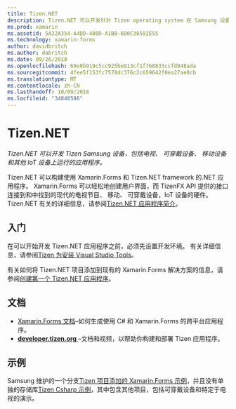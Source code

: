```yaml
---
title: Tizen.NET
description: Tizen.NET 可以开发针对 Tizen operating system 在 Samsung 设备，包括电视、 可穿戴设备、 移动设备和其他 IoT 设备运行的应用程序。
ms.prod: xamarin
ms.assetid: 5A22A354-A4DD-480D-A1BB-6D0C38592E55
ms.technology: xamarin-forms
author: davidbritch
ms.author: dabritch
ms.date: 09/26/2018
ms.openlocfilehash: 69e8b919c5cc925be813cf1f768833ccfd948ada
ms.sourcegitcommit: 4fee5f153fc7578dc376c2c659642f0ea27ae0cb
ms.translationtype: MT
ms.contentlocale: zh-CN
ms.lasthandoff: 10/09/2018
ms.locfileid: "34848586"
---
```

# <a name="tizen-net"></a>Tizen.NET

_Tizen.NET 可以开发 Tizen Samsung 设备，包括电视、 可穿戴设备、 移动设备和其他 IoT 设备上运行的应用程序。_

Tizen.NET 可以构建使用 Xamarin.Forms 和 Tizen.NET framework 的.NET 应用程序。 Xamarin.Forms 可以轻松地创建用户界面，而 TizenFX API 提供的接口连接到和中找到的现代的电视节目、 移动、 可穿戴设备，IoT 设备的硬件。 Tizen.NET 有关的详细信息，请参阅[Tizen.NET 应用程序简介](https://developer.tizen.org/development/training/.net-application)。

## <a name="get-started"></a>入门

在可以开始开发 Tizen.NET 应用程序之前，必须先设置开发环境。 有关详细信息，请参阅[Tizen 为安装 Visual Studio Tools](https://developer.tizen.org/development/visual-studio-tools-tizen/installing-visual-studio-tools-tizen)。

有关如何将 Tizen.NET 项目添加到现有的 Xamarin.Forms 解决方案的信息，请参阅[创建第一个 Tizen.NET 应用程序](https://developer.tizen.org/development/training/.net-application/creating-your-first-tizen-.net-application)。

## <a name="documentation"></a>文档

- [Xamarin.Forms 文档](~/xamarin-forms/index.yml)&ndash;如何生成使用 C# 和 Xamarin.Forms 的跨平台应用程序。
- [**developer.tizen.org** ](https://developer.tizen.org/development) &ndash;文档和视频，以帮助你构建和部署 Tizen 应用程序。

## <a name="samples"></a>示例

Samsung 维护的一个分支[Tizen 项目添加的 Xamarin.Forms 示例](https://github.com/Samsung/xamarin-forms-samples)，并且没有单独的存储库[Tizen Csharp 示例](https://github.com/Samsung/Tizen-CSharp-Samples)，其中包含其他项目，包括可穿戴设备和特定于电视的演示。
